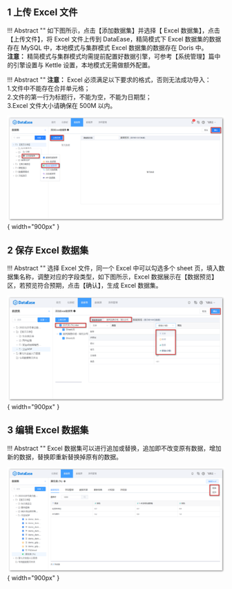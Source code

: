 ## 1 上传 Excel 文件

!!! Abstract ""
    如下图所示，点击【添加数据集】并选择【 Excel 数据集】，点击【上传文件】，将 Excel 文件上传到 DataEase，精简模式下 Excel 数据集的数据存在 MySQL 中，本地模式与集群模式 Excel 数据集的数据存在 Doris 中。  
    **注意：** 精简模式与集群模式均需提前配置好数据引擎，可参考【系统管理】篇中的引擎设置与 Kettle 设置，本地模式无需做额外配置。

!!! Abstract ""
    **注意：** Excel 必须满足以下要求的格式，否则无法成功导入：  
    1.文件中不能存在合并单元格；  
    2.文件的第一行为标题行，不能为空，不能为日期型；  
    3.Excel 文件大小请确保在 500M 以内。

![添加Excel数据集](../../img/dataset_configuration/添加Excel数据集.png){ width="900px" }

## 2 保存 Excel 数据集
    
!!! Abstract ""
    选择 Excel 文件，同一个 Excel 中可以勾选多个 sheet 页，填入数据集名称，调整对应的字段类型，如下图所示，Excel 数据展示在【数据预览】区，若预览符合预期，点击【确认】，生成 Excel 数据集。

![保存Excel数据集](../../img/dataset_configuration/保存Excel数据集.png){ width="900px" }

## 3 编辑 Excel 数据集

!!! Abstract ""
    Excel 数据集可以进行追加或替换，追加即不改变原有数据，增加新的数据，替换即重新替换掉原有的数据。

![编辑Excel数据集](../../img/dataset_configuration/编辑Excel数据集.png){ width="900px" }
